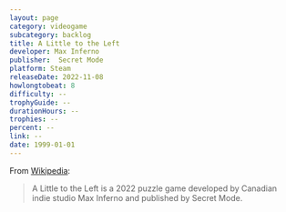 ```yaml
---
layout: page
category: videogame
subcategory: backlog
title: A Little to the Left
developer: Max Inferno
publisher: 	Secret Mode
platform: Steam
releaseDate: 2022-11-08
howlongtobeat: 8
difficulty: --
trophyGuide: --
durationHours: --
trophies: --
percent: --
link: --
date: 1999-01-01
---
```


From [Wikipedia](https://en.wikipedia.org/wiki/A_Little_to_the_Left):

> A Little to the Left is a 2022 puzzle game developed by Canadian indie studio Max Inferno and published by Secret Mode.
